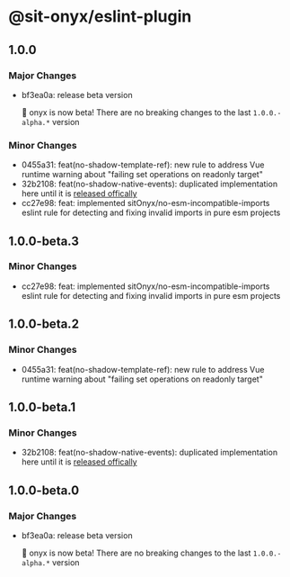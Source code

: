 # @sit-onyx/eslint-plugin

## 1.0.0

### Major Changes

- bf3ea0a: release beta version

  🎉 onyx is now beta! There are no breaking changes to the last `1.0.0.-alpha.*` version

### Minor Changes

- 0455a31: feat(no-shadow-template-ref): new rule to address Vue runtime warning about "failing set operations on readonly target"
- 32b2108: feat(no-shadow-native-events): duplicated implementation here until it is [released offically](https://github.com/vuejs/eslint-plugin-vue/issues/2557)
- cc27e98: feat: implemented sitOnyx/no-esm-incompatible-imports eslint rule for detecting and fixing invalid imports in pure esm projects

## 1.0.0-beta.3

### Minor Changes

- cc27e98: feat: implemented sitOnyx/no-esm-incompatible-imports eslint rule for detecting and fixing invalid imports in pure esm projects

## 1.0.0-beta.2

### Minor Changes

- 0455a31: feat(no-shadow-template-ref): new rule to address Vue runtime warning about "failing set operations on readonly target"

## 1.0.0-beta.1

### Minor Changes

- 32b2108: feat(no-shadow-native-events): duplicated implementation here until it is [released offically](https://github.com/vuejs/eslint-plugin-vue/issues/2557)

## 1.0.0-beta.0

### Major Changes

- bf3ea0a: release beta version

  🎉 onyx is now beta! There are no breaking changes to the last `1.0.0.-alpha.*` version
